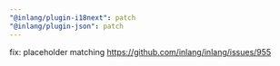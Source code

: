 ```yaml
---
"@inlang/plugin-i18next": patch
"@inlang/plugin-json": patch
---
```


fix: placeholder matching https://github.com/inlang/inlang/issues/955
